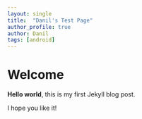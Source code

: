 ```yaml
---
layout: single
title:  "Danil's Test Page"
author_profile: true
author: Danil
tags: [android]
---
```


# Welcome

**Hello world**, this is my first Jekyll blog post.

I hope you like it!
